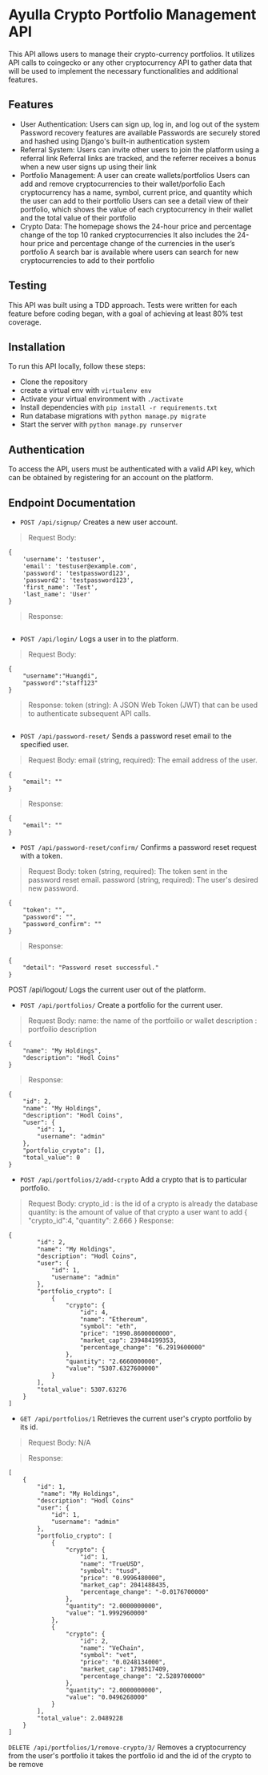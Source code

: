 # Ayulla Crypto Portfolio Management API
This API allows users to manage their crypto-currency portfolios. It utilizes API calls to coingecko or any other cryptocurrency API to gather data that will be used to implement the necessary functionalities and additional features.

## Features
- User Authentication:
    Users can sign up, log in, and log out of the system
    Password recovery features are available
    Passwords are securely stored and hashed using Django's built-in authentication system
- Referral System:
    Users can invite other users to join the platform using a referral link
    Referral links are tracked, and the referrer receives a bonus when a new user signs up using their link
- Portfolio Management:
    A user can create wallets/portfolios
    Users can add and remove cryptocurrencies to their wallet/porfolio
    Each cryptocurrency has a name, symbol, current price, and quantity which the user can add to their portfolio
    Users can see a detail view of their portfolio, which shows the value of each cryptocurrency in their wallet and the total value of their portfolio
- Crypto Data:
    The homepage shows the 24-hour price and percentage change of the top 10 ranked cryptocurrencies
    It also includes the 24-hour price and percentage change of the currencies in the user’s portfolio
    A search bar is available where users can search for new cryptocurrencies to add to their portfolio

## Testing
This API was built using a TDD approach. Tests were written for each feature before coding began, with a goal of achieving at least 80% test coverage.

## Installation
To run this API locally, follow these steps:

- Clone the repository
- create a virtual env with `virtualenv env`
- Activate your virtual environment with `./activate`
- Install dependencies with `pip install -r requirements.txt`
- Run database migrations with `python manage.py migrate`
- Start the server with `python manage.py runserver`


## Authentication
To access the API, users must be authenticated with a valid API key, which can be obtained by registering for an account on the platform.

## Endpoint Documentation

- `POST /api/signup/`
Creates a new user account.

>Request Body:
```
{
    'username': 'testuser',
    'email': 'testuser@example.com',
    'password': 'testpassword123',
    'password2': 'testpassword123',
    'first_name': 'Test',
    'last_name': 'User'
}
```

>Response:
```
```

- `POST /api/login/`
Logs a user in to the platform.

>Request Body:
```
{
    "username":"Huangdi",
    "password":"staff123"
}
```

>Response:
token (string): A JSON Web Token (JWT) that can be used to authenticate subsequent API calls.
```
```
- `POST /api/password-reset/`
Sends a password reset email to the specified user.

>Request Body:
email (string, required): The email address of the user.
```
{
    "email": ""
}
```

>Response:
```
{
    "email": ""
}

```


- `POST /api/password-reset/confirm/`
Confirms a password reset request with a token.

>Request Body:
token (string, required): The token sent in the password reset email.
password (string, required): The user's desired new password.
```
{
    "token": "",
    "password": "",
    "password_confirm": ""
}
```

>Response:
```
{
    "detail": "Password reset successful."
}
```

POST /api/logout/
Logs the current user out of the platform.


- `POST /api/portfolios/`
    Create a portfolio for the current user.

>Request Body:
    name: the name of the portfoilio or wallet
    description : portfoilio description
```
{
    "name": "My Holdings",
    "description": "Hodl Coins"
}
```
>Response:
```
{
    "id": 2,
    "name": "My Holdings",
    "description": "Hodl Coins",
    "user": {
        "id": 1,
        "username": "admin"
    },
    "portfolio_crypto": [],
    "total_value": 0
}

```
- `POST /api/portfolios/2/add-crypto`
    Add a crypto that is to particular portfolio.
>Request Body:
    crypto_id : is the id of a crypto is already the database
    quantity: is the amount of value of that crypto a user want to add
{
    "crypto_id":4,
    "quantity": 2.666
}
>Response:
```
{
        "id": 2,
        "name": "My Holdings",
        "description": "Hodl Coins",
        "user": {
            "id": 1,
            "username": "admin"
        },
        "portfolio_crypto": [
            {
                "crypto": {
                    "id": 4,
                    "name": "Ethereum",
                    "symbol": "eth",
                    "price": "1990.8600000000",
                    "market_cap": 239484199353,
                    "percentage_change": "6.2919600000"
                },
                "quantity": "2.6660000000",
                "value": "5307.6327600000"
            }
        ],
        "total_value": 5307.63276
    }
]

```




- `GET /api/portfolios/1`
Retrieves the current user's crypto portfolio by its id.

>Request Body:
N/A

>Response:
```
[
    {
        "id": 1,
         "name": "My Holdings",
        "description": "Hodl Coins"
        "user": {
            "id": 1,
            "username": "admin"
        },
        "portfolio_crypto": [
            {
                "crypto": {
                    "id": 1,
                    "name": "TrueUSD",
                    "symbol": "tusd",
                    "price": "0.9996480000",
                    "market_cap": 2041488435,
                    "percentage_change": "-0.0176700000"
                },
                "quantity": "2.0000000000",
                "value": "1.9992960000"
            },
            {
                "crypto": {
                    "id": 2,
                    "name": "VeChain",
                    "symbol": "vet",
                    "price": "0.0248134000",
                    "market_cap": 1798517409,
                    "percentage_change": "2.5289700000"
                },
                "quantity": "2.0000000000",
                "value": "0.0496268000"
            }
        ],
        "total_value": 2.0489228
    }
]
```


`DELETE /api/portfolios/1/remove-crypto/3/`
    Removes a cryptocurrency from the user's portfolio
    it takes the portfolio id and the id of the crypto to be remove
    








